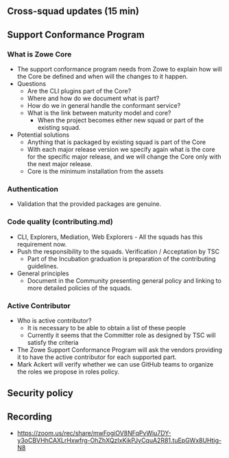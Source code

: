 ## Cross-squad updates (15 min)

## Support Conformance Program

### What is Zowe Core

- The support conformance program needs from Zowe to explain how will the Core be defined and when will the changes to it happen. 
- Questions
  - Are the CLI plugins part of the Core?
  - Where and how do we document what is part?
  - How do we in general handle the conformant service?
  - What is the link between maturity model and core?
    - When the project becomes either new squad or part of the existing squad. 
- Potential solutions
  - Anything that is packaged by existing squad is part of the Core
  - With each major release version we specify again what is the core for the specific major release, and we will change the Core only with the next major release.
  - Core is the minimum installation from the assets

### Authentication
- Validation that the provided packages are genuine.

### Code quality (contributing.md)
- CLI, Explorers, Mediation, Web Explorers - All the squads has this requirement now. 
- Push the responsibility to the squads. Verification / Acceptation by TSC
    - Part of the Incubation graduation is preparation of the contributing guidelines.
- General principles
    - Document in the Community presenting general policy and linking to more detailed policies of the squads. 

### Active Contributor
- Who is active contributor?
  - It is necessary to be able to obtain a list of these people
  - Currently it seems that the Committer role as designed by TSC will satisfy the criteria
- The Zowe Support Conformance Program will ask the vendors providing it to have the active contributor for each supported part. 
- Mark Ackert will verify whether we can use GitHub teams to organize the roles we propose in roles policy. 

## Security policy

## Recording

- https://zoom.us/rec/share/mwFogiOV8NFqPvWiu7DY-y3oCBVHhCAXLrHxwfrg-OhZhXQzIxKikPJyCquA2R81.tuEpGWx8UHtig-N8
